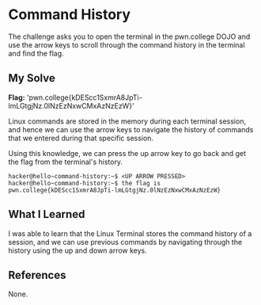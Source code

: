 # Command History
The challenge asks you to open the terminal in the pwn.college DOJO and use the arrow keys to scroll through the command history in the terminal and find the flag.

## My Solve
**Flag:** 'pwn.college{kDEScc1SxmrA8JpTi-lmLGtgjNz.0lNzEzNxwCMxAzNzEzW}'

Linux commands are stored in the memory during each terminal session, and hence we can use the arrow keys to navigate the history of commands that we entered during that specific session.

Using this knowledge, we can press the up arrow key to go back and get the flag from the terminal's history.

```
hacker@hello~command-history:~$ <UP ARROW PRESSED>
hacker@hello~command-history:~$ the flag is pwn.college{kDEScc1SxmrA8JpTi-lmLGtgjNz.0lNzEzNxwCMxAzNzEzW}
```

## What I Learned
I was able to learn that the Linux Terminal stores the command history of a session, and we can use previous commands by navigating through the history using the up and down arrow keys.

## References
None.